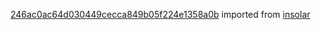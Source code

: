[246ac0ac64d030449cecca849b05f224e1358a0b](https://github.com/insolar/insolar/commit/246ac0ac64d030449cecca849b05f224e1358a0b) imported from [insolar](https://github.com/insolar/insolar)
